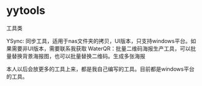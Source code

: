 # yytools
工具类

YSync: 同步工具，适用于nas文件夹的拷贝，UI版本，只支持windows平台。如果需要非UI版本，需要联系我获取
WaterQR：批量二维码海报生产工具，可以批量替换背景海报图，也可以批量替换二维码。生成多张海报

本人以后会放更多的工具上来，都是我自己编写的工具。目前都是windows平台的工具。
